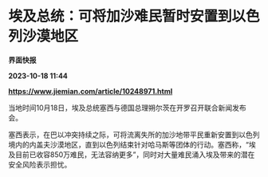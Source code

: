 # 埃及总统：可将加沙难民暂时安置到以色列沙漠地区
**界面快报**

**2023-10-18 11:44**

**https://www.jiemian.com/article/10248971.html**

当地时间10月18日，埃及总统塞西与德国总理朔尔茨在开罗召开联合新闻发布会。

塞西表示，在巴以冲突持续之际，可将流离失所的加沙地带平民重新安置到以色列境内的内盖夫沙漠地区，直到以色列结束针对哈马斯等团体的行动。塞西称，“埃及目前已收容850万难民，无法容纳更多”，同时对大量难民涌入埃及带来的潜在安全风险表示担忧。